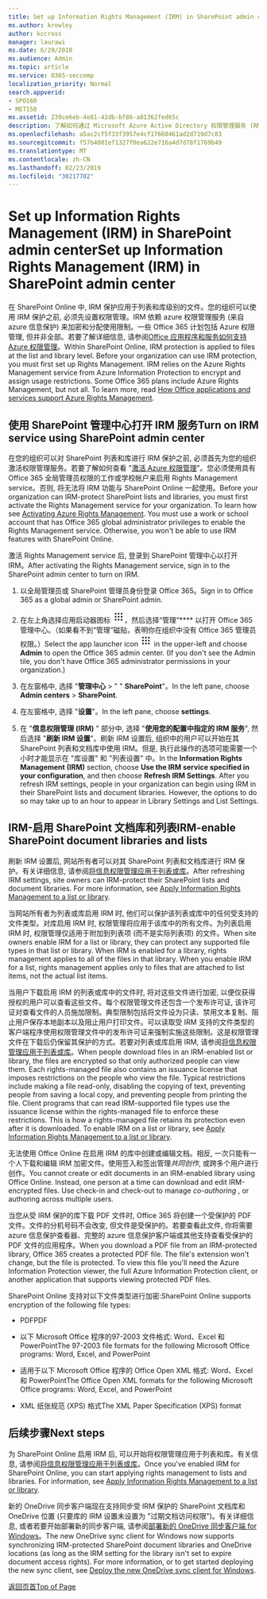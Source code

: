 ```yaml
---
title: Set up Information Rights Management (IRM) in SharePoint admin center
ms.author: krowley
author: kccross
manager: laurawi
ms.date: 6/29/2018
ms.audience: Admin
ms.topic: article
ms.service: O365-seccomp
localization_priority: Normal
search.appverid:
- SPO160
- MET150
ms.assetid: 239ce6eb-4e81-42db-bf86-a01362fed65c
description: 了解如何通过 Microsoft Azure Active Directory 权限管理服务 (RMS) 使用 sharepoint Online IRM 来保护 SharePoint 列表和文档库。
ms.openlocfilehash: a5ac2cf5f33f3957e4cf17660461ad2d719d7c83
ms.sourcegitcommit: f57b4001ef1327f0ea622e716a4d7d78f1769b49
ms.translationtype: MT
ms.contentlocale: zh-CN
ms.lasthandoff: 02/23/2019
ms.locfileid: "30217702"
---
```

# <a name="set-up-information-rights-management-irm-in-sharepoint-admin-center"></a><span data-ttu-id="63282-103">Set up Information Rights Management (IRM) in SharePoint admin center</span><span class="sxs-lookup"><span data-stu-id="63282-103">Set up Information Rights Management (IRM) in SharePoint admin center</span></span>

<span data-ttu-id="63282-p101">在 SharePoint Online 中, IRM 保护应用于列表和库级别的文件。您的组织可以使用 IRM 保护之前, 必须先设置权限管理。IRM 依赖 azure 权限管理服务 (来自 azure 信息保护) 来加密和分配使用限制。一些 Office 365 计划包括 Azure 权限管理, 但并非全部。若要了解详细信息, 请参阅[Office 应用程序和服务如何支持 Azure 权限管理](https://docs.microsoft.com/azure/information-protection/understand-explore/office-apps-services-support)。</span><span class="sxs-lookup"><span data-stu-id="63282-p101">Within SharePoint Online, IRM protection is applied to files at the list and library level. Before your organization can use IRM protection, you must first set up Rights Management. IRM relies on the Azure Rights Management service from Azure Information Protection to encrypt and assign usage restrictions. Some Office 365 plans include Azure Rights Management, but not all. To learn more, read [How Office applications and services support Azure Rights Management](https://docs.microsoft.com/azure/information-protection/understand-explore/office-apps-services-support).</span></span>
  
## <a name="turn-on-irm-service-using-sharepoint-admin-center"></a><span data-ttu-id="63282-109">使用 SharePoint 管理中心打开 IRM 服务</span><span class="sxs-lookup"><span data-stu-id="63282-109">Turn on IRM service using SharePoint admin center</span></span>

<span data-ttu-id="63282-p102">在您的组织可以对 SharePoint 列表和库进行 IRM 保护之前, 必须首先为您的组织激活权限管理服务。若要了解如何查看 "[激活 Azure 权限管理](https://docs.microsoft.com/information-protection/deploy-use/activate-service)"。您必须使用具有 Office 365 全局管理员权限的工作或学校帐户来启用 Rights Management service。否则, 将无法将 IRM 功能与 SharePoint Online 一起使用。</span><span class="sxs-lookup"><span data-stu-id="63282-p102">Before your organization can IRM-protect SharePoint lists and libraries, you must first activate the Rights Management service for your organization. To learn how see [Activating Azure Rights Management](https://docs.microsoft.com/information-protection/deploy-use/activate-service). You must use a work or school account that has Office 365 global administrator privileges to enable the Rights Management service. Otherwise, you won't be able to use IRM features with SharePoint Online.</span></span>
  
<span data-ttu-id="63282-114">激活 Rights Management service 后, 登录到 SharePoint 管理中心以打开 IRM。</span><span class="sxs-lookup"><span data-stu-id="63282-114">After activating the Rights Management service, sign in to the SharePoint admin center to turn on IRM.</span></span>
  
1. <span data-ttu-id="63282-115">以全局管理员或 SharePoint 管理员身份登录 Office 365。</span><span class="sxs-lookup"><span data-stu-id="63282-115">Sign in to Office 365 as a global admin or SharePoint admin.</span></span>
    
2. <span data-ttu-id="63282-p103">在左上角选择应用启动器图标 ![Office 365 中的应用启动器图标](media/e5aee650-c566-4100-aaad-4cc2355d909f.png)，然后选择“管理”\*\*\*\* 以打开 Office 365 管理中心。（如果看不到“管理”磁贴，表明你在组织中没有 Office 365 管理员权限。）</span><span class="sxs-lookup"><span data-stu-id="63282-p103">Select the app launcher icon ![The app launcher icon in Office 365](media/e5aee650-c566-4100-aaad-4cc2355d909f.png) in the upper-left and choose **Admin** to open the Office 365 admin center. (If you don't see the Admin tile, you don't have Office 365 administrator permissions in your organization.)</span></span> 
    
3. <span data-ttu-id="63282-118">在左窗格中, 选择 "**管理中心** \> " " **SharePoint**"。</span><span class="sxs-lookup"><span data-stu-id="63282-118">In the left pane, choose **Admin centers** \> **SharePoint**.</span></span>
    
4. <span data-ttu-id="63282-119">在左窗格中, 选择 "**设置**"。</span><span class="sxs-lookup"><span data-stu-id="63282-119">In the left pane, choose **settings**.</span></span>
    
5. <span data-ttu-id="63282-p104">在 "**信息权限管理 (IRM)** " 部分中, 选择 "**使用您的配置中指定的 IRM 服务**", 然后选择 "**刷新 IRM 设置**"。刷新 IRM 设置后, 组织中的用户可以开始在其 SharePoint 列表和文档库中使用 IRM。但是, 执行此操作的选项可能需要一个小时才能显示在 "库设置" 和 "列表设置" 中。</span><span class="sxs-lookup"><span data-stu-id="63282-p104">In the **Information Rights Management (IRM)** section, choose **Use the IRM service specified in your configuration**, and then choose **Refresh IRM Settings**. After you refresh IRM settings, people in your organization can begin using IRM in their SharePoint lists and document libraries. However, the options to do so may take up to an hour to appear in Library Settings and List Settings.</span></span>
    
## <a name="irm-enable-sharepoint-document-libraries-and-lists"></a><span data-ttu-id="63282-123">IRM-启用 SharePoint 文档库和列表</span><span class="sxs-lookup"><span data-stu-id="63282-123">IRM-enable SharePoint document libraries and lists</span></span>
<span data-ttu-id="63282-124"><a name="__toc220831191"> </a></span><span class="sxs-lookup"><span data-stu-id="63282-124"></span></span>

<span data-ttu-id="63282-p105">刷新 IRM 设置后, 网站所有者可以对其 SharePoint 列表和文档库进行 IRM 保护。有关详细信息, 请参阅[将信息权限管理应用于列表或库](apply-irm-to-a-list-or-library.md)。</span><span class="sxs-lookup"><span data-stu-id="63282-p105">After refreshing IRM settings, site owners can IRM-protect their SharePoint lists and document libraries. For more information, see [Apply Information Rights Management to a list or library](apply-irm-to-a-list-or-library.md).</span></span>
  
<span data-ttu-id="63282-p106">当网站所有者为列表或库启用 IRM 时, 他们可以保护该列表或库中的任何受支持的文件类型。对库启用 IRM 时, 权限管理将应用于该库中的所有文件。为列表启用 IRM 时, 权限管理仅适用于附加到列表项 (而不是实际列表项) 的文件。</span><span class="sxs-lookup"><span data-stu-id="63282-p106">When site owners enable IRM for a list or library, they can protect any supported file types in that list or library. When IRM is enabled for a library, rights management applies to all of the files in that library. When you enable IRM for a list, rights management applies only to files that are attached to list items, not the actual list items.</span></span>
  
<span data-ttu-id="63282-p107">当用户下载启用 IRM 的列表或库中的文件时, 将对这些文件进行加密, 以便仅获得授权的用户可以查看这些文件。每个权限管理文件还包含一个发布许可证, 该许可证对查看文件的人员施加限制。典型限制包括将文件设为只读、禁用文本复制、阻止用户保存本地副本以及阻止用户打印文件。可以读取受 IRM 支持的文件类型的客户端程序使用权限管理文件中的发布许可证来强制实施这些限制。这是权限管理文件在下载后仍保留其保护的方式。若要对列表或库启用 IRM, 请参阅[将信息权限管理应用于列表或库](apply-irm-to-a-list-or-library.md)。</span><span class="sxs-lookup"><span data-stu-id="63282-p107">When people download files in an IRM-enabled list or library, the files are encrypted so that only authorized people can view them. Each rights-managed file also contains an issuance license that imposes restrictions on the people who view the file. Typical restrictions include making a file read-only, disabling the copying of text, preventing people from saving a local copy, and preventing people from printing the file. Client programs that can read IRM-supported file types use the issuance license within the rights-managed file to enforce these restrictions. This is how a rights-managed file retains its protection even after it is downloaded. To enable IRM on a list or library, see [Apply Information Rights Management to a list or library](apply-irm-to-a-list-or-library.md).</span></span>
  
<span data-ttu-id="63282-p108">无法使用 Office Online 在启用 IRM 的库中创建或编辑文档。相反, 一次只能有一个人下载和编辑 IRM 加密文件。使用签入和签出管理*共同创作*, 或跨多个用户进行创作。</span><span class="sxs-lookup"><span data-stu-id="63282-p108">You cannot create or edit documents in an IRM-enabled library using Office Online. Instead, one person at a time can download and edit IRM-encrypted files. Use check-in and check-out to manage  *co-authoring*  , or authoring across multiple users.</span></span> 
  
<span data-ttu-id="63282-p109">当您从受 IRM 保护的库下载 PDF 文件时, Office 365 将创建一个受保护的 PDF 文件。文件的分机号码不会改变, 但文件是受保护的。若要查看此文件, 你将需要 azure 信息保护查看器、完整的 azure 信息保护客户端或其他支持查看受保护的 PDF 文件的应用程序。</span><span class="sxs-lookup"><span data-stu-id="63282-p109">When you download a PDF file from an IRM-protected library, Office 365 creates a protected PDF file. The file's extension won't change, but the file is protected. To view this file you'll need the Azure Information Protection viewer, the full Azure Information Protection client, or another application that supports viewing protected PDF files.</span></span> 
  
<span data-ttu-id="63282-142">SharePoint Online 支持对以下文件类型进行加密:</span><span class="sxs-lookup"><span data-stu-id="63282-142">SharePoint Online supports encryption of the following file types:</span></span>
  
- <span data-ttu-id="63282-143">PDF</span><span class="sxs-lookup"><span data-stu-id="63282-143">PDF</span></span>
    
- <span data-ttu-id="63282-144">以下 Microsoft Office 程序的97-2003 文件格式: Word、Excel 和 PowerPoint</span><span class="sxs-lookup"><span data-stu-id="63282-144">The 97-2003 file formats for the following Microsoft Office programs: Word, Excel, and PowerPoint</span></span>
    
- <span data-ttu-id="63282-145">适用于以下 Microsoft Office 程序的 Office Open XML 格式: Word、Excel 和 PowerPoint</span><span class="sxs-lookup"><span data-stu-id="63282-145">The Office Open XML formats for the following Microsoft Office programs: Word, Excel, and PowerPoint</span></span>
    
- <span data-ttu-id="63282-146">XML 纸张规范 (XPS) 格式</span><span class="sxs-lookup"><span data-stu-id="63282-146">The XML Paper Specification (XPS) format</span></span>
    
## <a name="next-steps"></a><span data-ttu-id="63282-147">后续步骤</span><span class="sxs-lookup"><span data-stu-id="63282-147">Next steps</span></span>
<span data-ttu-id="63282-148"><a name="__toc220831191"> </a></span><span class="sxs-lookup"><span data-stu-id="63282-148"></span></span>

<span data-ttu-id="63282-p110">为 SharePoint Online 启用 IRM 后, 可以开始将权限管理应用于列表和库。有关信息, 请参阅[将信息权限管理应用于列表或库](apply-irm-to-a-list-or-library.md)。</span><span class="sxs-lookup"><span data-stu-id="63282-p110">Once you've enabled IRM for SharePoint Online, you can start applying rights management to lists and libraries. For information, see [Apply Information Rights Management to a list or library](apply-irm-to-a-list-or-library.md).</span></span>
  
<span data-ttu-id="63282-p111">新的 OneDrive 同步客户端现在支持同步受 IRM 保护的 SharePoint 文档库和 OneDrive 位置 (只要库的 IRM 设置未设置为 "过期文档访问权限")。有关详细信息, 或者若要开始部署新的同步客户端, 请参阅[部署新的 OneDrive 同步客户端 for Windows](https://support.office.com/article/3f3a511c-30c6-404a-98bf-76f95c519668)。</span><span class="sxs-lookup"><span data-stu-id="63282-p111">The new OneDrive sync client for Windows now supports synchronizing IRM-protected SharePoint document libraries and OneDrive locations (as long as the IRM setting for the library isn't set to expire document access rights). For more information, or to get started deploying the new sync client, see [Deploy the new OneDrive sync client for Windows](https://support.office.com/article/3f3a511c-30c6-404a-98bf-76f95c519668).</span></span>
  
[<span data-ttu-id="63282-153">返回页首</span><span class="sxs-lookup"><span data-stu-id="63282-153">Top of Page</span></span>](set-up-irm-in-sp-admin-center.md#__top)
  

